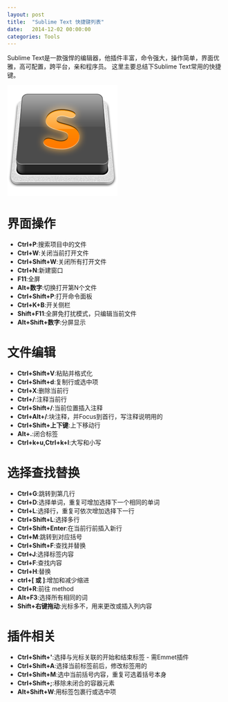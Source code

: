 ```yaml
---
layout: post
title:  "Sublime Text 快捷键列表"
date:   2014-12-02 00:00:00
categories: Tools
---
```


Sublime Text是一款强悍的编辑器，他插件丰富，命令强大，操作简单，界面优雅，高可配置，跨平台，亲和程序员。 这里主要总结下Sublime Text常用的快捷键。

![sublime text](/assets/images/posts/sublime-text.png)

<!--more-->

# 界面操作

-   **Ctrl+P**:搜索项目中的文件  
-   **Ctrl+W**:关闭当前打开文件  
-   **Ctrl+Shift+W**:关闭所有打开文件  
-   **Ctrl+N**:新建窗口  
-   **F11**:全屏  
-   **Alt+数字**:切换打开第N个文件  
-   **Ctrl+Shift+P**:打开命令面板  
-   **Ctrl+K+B**:开关侧栏  
-   **Shift+F11**:全屏免打扰模式，只编辑当前文件  
-   **Alt+Shift+数字**:分屏显示  

# 文件编辑

-   **Ctrl+Shift+V**:粘贴并格式化  
-   **Ctrl+Shift+d**:复制行或选中项  
-   **Ctrl+X**:删除当前行  
-   **Ctrl+/**:注释当前行  
-   **Ctrl+Shift+/**:当前位置插入注释  
-   **Ctrl+Alt+/**:块注释，并Focus到首行，写注释说明用的  
-   **Ctrl+Shift+上下键**:上下移动行  
-   **Alt+.**:闭合标签  
-   **Ctrl+k+u,Ctrl+k+l**:大写和小写  

# 选择查找替换

-   **Ctrl+G**:跳转到第几行  
-   **Ctrl+D**:选择单词，重复可增加选择下一个相同的单词  
-   **Ctrl+L**:选择行，重复可依次增加选择下一行  
-   **Ctrl+Shift+L**:选择多行  
-   **Ctrl+Shift+Enter**:在当前行前插入新行  
-   **Ctrl+M**:跳转到对应括号  
-   **Ctrl+Shift+F**:查找并替换  
-   **Ctrl+J**:选择标签内容  
-   **Ctrl+F**:查找内容  
-   **Ctrl+H**:替换  
-   **ctrl+[ 或 ]**:增加和减少缩进  
-   **Ctrl+R**:前往 method  
-   **Alt+F3**:选择所有相同的词  
-   **Shift+右键拖动**:光标多不，用来更改或插入列内容  

# 插件相关

-   **Ctrl+Shift+'**:选择与光标关联的开始和结束标签 - 需Emmet插件  
-   **Ctrl+Shift+A**:选择当前标签前后，修改标签用的  
-   **Ctrl+Shift+M**:选中当前括号内容，重复可选着括号本身  
-   **Ctrl+Shift+;**:移除未闭合的容器元素  
-   **Alt+Shift+W**:用标签包裹行或选中项  








